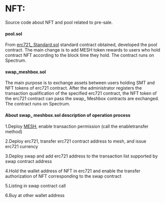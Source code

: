 # NFT:
Source code about NFT and pool related to pre-sale.

#### pool.sol
From [erc721_ Standard.sol](https://github.com/OpenZeppelin/openzeppelin-contracts/tree/release-v2.3.0/contracts/token/ERC721) standard contract obtained, developed the pool contract.
The main change is to add MESH token rewards to users who hold contract NFT according to the block time they hold. The contract runs on Spectrum. 

#### swap_meshbox.sol
The main purpose is to exchange assets between users holding SMT and NFT tokens of erc721 contract. After the administrator registers the transaction qualification of the specified erc721 contract, the NFT token of the erc721 contract can pass the swap_ Meshbox contracts are exchanged. The contract runs on Spectrum.

#### About swap_ meshbox.sol description of operation process
1.Deploy [MESH](https://spectrum.pub/token.html?source=commonts&tokenF=0xa4c9af589c07b7539e5fcc45975b995a45e3f379), enable transaction permission (call the enabletransfer method)

2.Deploy erc721, transfer erc721 contract address to mesh, and issue erc721 currency

3.Deploy swap and add erc721 address to the transaction list supported by swap contract address

4.Hold the wallet address of NFT in erc721 and enable the transfer authorization of NFT corresponding to the swap contract

5.Listing in swap contract call

6.Buy at other wallet address

